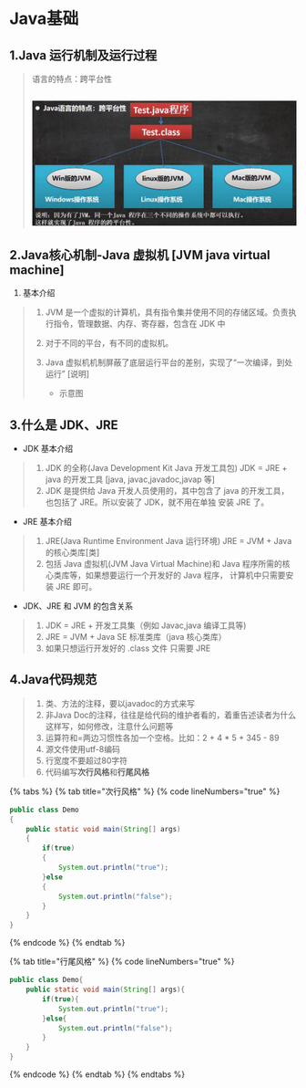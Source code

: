# Java基础

## 1.Java 运行机制及运行过程&#x20;

> &#x20;语言的特点：跨平台性&#x20;
>
>
>
> ## <img src="../../.gitbook/assets/image (2).png" alt="" data-size="original">

## 2.Java核心机制-Java 虚拟机 \[JVM java virtual machine]&#x20;

1. 基本介绍

>
>
> 1. JVM 是一个虚拟的计算机，具有指令集并使用不同的存储区域。负责执行指令，管理数据、内存、寄存器，包含在 JDK 中
> 2. &#x20;对于不同的平台，有不同的虚拟机。
> 3.  Java 虚拟机机制屏蔽了底层运行平台的差别，实现了“一次编译，到处运行” \[说明]&#x20;
>
>     * 示意图
>
>
>
>

## 3.什么是 JDK、JRE&#x20;

* JDK 基本介绍

> 1. JDK 的全称(Java Development Kit Java 开发工具包) JDK = JRE + java 的开发工具 \[java, javac,javadoc,javap 等]
> 2. JDK 是提供给 Java 开发人员使用的，其中包含了 java 的开发工具，也包括了 JRE。所以安装了 JDK，就不用在单独 安装 JRE 了。

* JRE 基本介绍

> 1. JRE(Java Runtime Environment Java 运行环境) JRE = JVM + Java 的核心类库\[类]
> 2. 包括 Java 虚拟机(JVM Java Virtual Machine)和 Java 程序所需的核心类库等，如果想要运行一个开发好的 Java 程序， 计算机中只需要安装 JRE 即可。

* JDK、JRE 和 JVM 的包含关系

> 1. JDK = JRE + 开发工具集（例如 Javac,java 编译工具等)
> 2. JRE = JVM + Java SE 标准类库（java 核心类库）
> 3. 如果只想运行开发好的 .class 文件 只需要 JRE

## 4.Java代码规范

> 1. 类、方法的注释，要以javadoc的方式来写&#x20;
> 2. 非Java Doc的注释，往往是给代码的维护者看的，着重告述读者为什么这样写，如何修改，注意什么问题等
> 3. 运算符和=两边习惯性各加一个空格。比如：2 + 4 \* 5 + 345 - 89&#x20;
> 4. 源文件使用utf-8编码&#x20;
> 5. 行宽度不要超过80字符
> 6. 代码编写**次行风格**和**行尾风格**

{% tabs %}
{% tab title="次行风格" %}
{% code lineNumbers="true" %}
```java
public class Demo
{
    public static void main(String[] args)
    {
        if(true)
        {
            System.out.println("true");
        }else
        {
            System.out.println("false");
        }
    }
}
```
{% endcode %}
{% endtab %}

{% tab title="行尾风格" %}
{% code lineNumbers="true" %}
```java
public class Demo{
    public static void main(String[] args){
        if(true){
            System.out.println("true");
        }else{
            System.out.println("false");
        }
    }
}
```
{% endcode %}
{% endtab %}
{% endtabs %}

